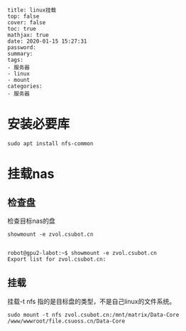 ```
title: linux挂载
top: false
cover: false
toc: true
mathjax: true
date: 2020-01-15 15:27:31
password:
summary:
tags:
- 服务器
- linux
- mount
categories:
- 服务器
```



# 安装必要库

```
sudo apt install nfs-common
```





# 挂载nas



## 检查盘

检查目标nas的盘

```
showmount -e zvol.csubot.cn


robot@gpu2-labot:~$ showmount -e zvol.csubot.cn
Export list for zvol.csubot.cn:
```





## 挂载

挂载-t nfs 指的是目标盘的类型，不是自己linux的文件系统。

```
sudo mount -t nfs zvol.csubot.cn:/mnt/matrix/Data-Core  /www/wwwroot/file.csuoss.cn/Data-Core
```

